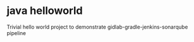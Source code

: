 # java helloworld

Trivial hello world project to demonstrate gidlab-gradle-jenkins-sonarqube pipeline